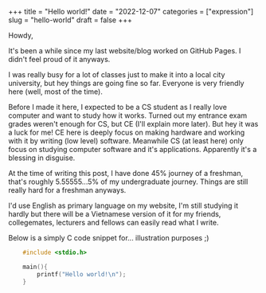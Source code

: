 +++
title = "Hello world!"
date = "2022-12-07"
categories = ["expression"]
slug = "hello-world"
draft = false
+++

Howdy,

It's been a while since my last website/blog worked on GitHub Pages. I didn't feel proud of it anyways.

I was really busy for a lot of classes just to make it into a local city university, but hey things are going fine so far. Everyone is very friendly here (well, most of the time).

Before I made it here, I expected to be a CS student as I really love computer and want to study how it works. Turned out my entrance exam grades weren't enough for CS, but CE (I'll explain more later). But hey it was a luck for me! CE here is deeply focus on making hardware and working with it by writing (low level) software. Meanwhile CS (at least here) only focus on studying computer software and it's applications. Apparently it's a blessing in disguise.

At the time of writing this post, I have done 45% journey of a freshman, that's roughly 5.55555...5% of my undergraduate journey. Things are still really hard for a freshman anyways.

I'd use English as primary language on my website, I'm still studying it hardly but there will be a Vietnamese version of it for my friends, collegemates, lecturers and fellows can easily read what I write.

Below is a simply C code snippet for... illustration purposes ;)

```c
    #include <stdio.h>

    main(){
        printf("Hello world!\n");
    }
```
